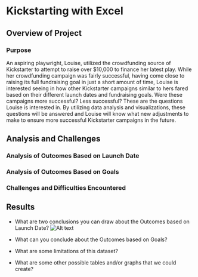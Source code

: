 # Kickstarting with Excel

## Overview of Project

### Purpose

  An aspiring playwright, Louise, utilized the crowdfunding source of Kickstarter to attempt to raise over $10,000 to finance her latest play. While her crowdfunding campaign was fairly successful, having come close to raising its full fundraising goal in just a short amount of time, Louise is interested seeing in how other Kickstarter campaigns similar to hers fared based on their different launch dates and fundraising goals. Were these campaigns more successful? Less successful? These are the questions Louise is interested in. By utilizing data analysis and visualizations, these questions will be answered and Louise will know what new adjustments to make to ensure more successful Kickstarter campaigns in the future.    

## Analysis and Challenges

### Analysis of Outcomes Based on Launch Date

### Analysis of Outcomes Based on Goals

### Challenges and Difficulties Encountered

## Results

- What are two conclusions you can draw about the Outcomes based on Launch Date?
![Alt text](/relative/path/to/img.jpg?raw=true "Outcomes_vs_Goals")
- What can you conclude about the Outcomes based on Goals?

- What are some limitations of this dataset?

- What are some other possible tables and/or graphs that we could create?
